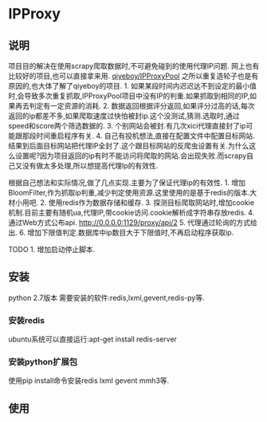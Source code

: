 # IPProxy

## 说明
项目目的解决在使用scrapy爬取数据时,不可避免碰到的使用代理IP问题.
网上也有比较好的项目,也可以直接拿来用. [qiyeboy/IPProxyPool](https://github.com/qiyeboy/IPProxyPool/)
之所以重复造轮子也是有原因的,也大体了解了qiyeboy的项目.
    1. 如果某段时间内迟迟达不到设定的最小值时,会导致多次重复抓取,IPProxyPool项目中没有IP的判重.如果抓取到相同的IP,如果再去判定有一定资源的消耗.
    2. 数据返回根据评分返回,如果评分过高的话,每次返回的ip都差不多,如果爬取速度过快怕被封ip.这个没测试,猜测.选取时,通过speed和score两个筛选数据的.
    3. 个别网站会被封.有几次xici代理直接封了ip可能跟那段时间重启程序有关.
    4. 自己有投机想法,直接在配置文件中配置目标网站.结果到后面目标网站把代理IP全封了.这个跟目标网站的反爬虫设置有关.为什么这么设置呢?因为项目返回的ip有时不能访问将爬取的网站.会出现失败.而scrapy自己又没有做太多处理,所以想提高代理Ip的有效性.

根据自己想法和实际情况,做了几点实现.主要为了保证代理ip的有效性.
    1. 增加BloomFilter,作为抓取ip判重,减少判定使用资源.这里使用的是基于redis的版本.大材小用吧.
    2. 使用redis作为数据存储和缓存.
    3. 探测目标爬取网站时,增加cookie机制.目前主要有随机ua,代理IP,带cookie访问.cookie解析成字符串存放redis.
    4. 通过Web方式公布api. http://0.0.0.0:1129/proxy/api/2 
    5. 代理通过轮询的方式给出.
    6. 增加下限值判定.数据库中ip数目大于下限值时,不再启动程序获取ip.

TODO
    1. 增加启动停止脚本.


## 安装
python 2.7版本
需要安装的软件:redis,lxml,gevent,redis-py等.

### 安装redis
ubuntu系统可以直接运行:apt-get install redis-server

### 安装python扩展包
使用pip install命令安装redis lxml gevent mmh3等.

## 使用


